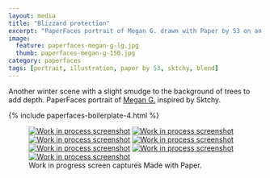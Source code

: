 ```yaml
---
layout: media
title: "Blizzard protection"
excerpt: "PaperFaces portrait of Megan G. drawn with Paper by 53 on an iPad."
image: 
  feature: paperfaces-megan-g-lg.jpg
  thumb: paperfaces-megan-g-150.jpg
category: paperfaces
tags: [portrait, illustration, paper by 53, sktchy, blend]
---
```


Another winter scene with a slight smudge to the background of trees to add depth. PaperFaces portrait of [Megan G.](http://sktchy.com/ZRLqgC) inspired by Sktchy.

{% include paperfaces-boilerplate-4.html %}

<figure class="third">
	<a href="{{ site.url }}/images/paperfaces-megan-g-process-1-lg.jpg"><img src="{{ site.url }}/images/paperfaces-megan-g-process-1-600.jpg" alt="Work in process screenshot"></a>
	<a href="{{ site.url }}/images/paperfaces-megan-g-process-2-lg.jpg"><img src="{{ site.url }}/images/paperfaces-megan-g-process-2-600.jpg" alt="Work in process screenshot"></a>
	<a href="{{ site.url }}/images/paperfaces-megan-g-process-3-lg.jpg"><img src="{{ site.url }}/images/paperfaces-megan-g-process-3-600.jpg" alt="Work in process screenshot"></a>
	<a href="{{ site.url }}/images/paperfaces-megan-g-process-4-lg.jpg"><img src="{{ site.url }}/images/paperfaces-megan-g-process-4-600.jpg" alt="Work in process screenshot"></a>
	<a href="{{ site.url }}/images/paperfaces-megan-g-process-5-lg.jpg"><img src="{{ site.url }}/images/paperfaces-megan-g-process-5-600.jpg" alt="Work in process screenshot"></a>
	<a href="{{ site.url }}/images/paperfaces-megan-g-process-6-lg.jpg"><img src="{{ site.url }}/images/paperfaces-megan-g-process-6-600.jpg" alt="Work in process screenshot"></a>
	<a href="{{ site.url }}/images/paperfaces-megan-g-process-7-lg.jpg"><img src="{{ site.url }}/images/paperfaces-megan-g-process-7-600.jpg" alt="Work in process screenshot"></a>
	<figcaption>Work in progress screen captures Made with Paper.</figcaption>
</figure>